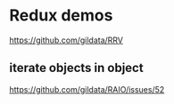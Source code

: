 # Redux demos


https://github.com/gildata/RRV





## iterate objects in object


https://github.com/gildata/RAIO/issues/52






